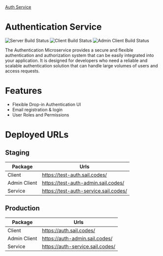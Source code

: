 [Auth Service](https://user-images.githubusercontent.com/5147346/223544775-4fa42e90-e779-4181-bd57-f6360861df2b.jpeg)

# Authentication Service

![Server Build Status](https://github.com/hicsail/authentication-service/actions/workflows/server.yml/badge.svg)
![Client Build Status](https://github.com/hicsail/authentication-service/actions/workflows/client.yml/badge.svg)
![Admin Client Build Status](https://github.com/hicsail/authentication-service/actions/workflows/admin-client.yml/badge.svg)

The Authentication Microservice provides a secure and flexible authentication and authorization system that can be easily integrated into your application. It is designed for developers who need a reliable and scalable authentication solution that can handle large volumes of users and access requests.

# Features

- Flexible Drop-in Authentication UI
- Email registration & login
- User Roles and Permissions

# Deployed URLs

## Staging

| Package      | Urls                                  |
|--------------|---------------------------------------|
| Client       | https://test-auth.sail.codes/         |
| Admin Client | https://test-auth-admin.sail.codes/   |
| Service      | https://test-auth-service.sail.codes/ |

## Production

| Package      | Urls                              |
|--------------|-----------------------------------|
| Client       | https://auth.sail.codes/          |
| Admin Client | https://auth-admin.sail.codes/    |
| Service      | https://auth-service.sail.codes/  |
